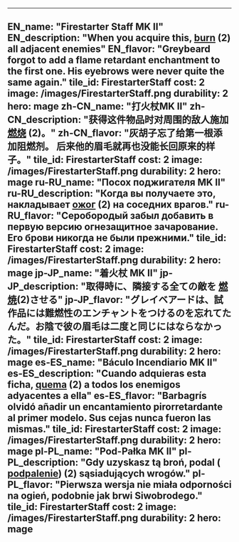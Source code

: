 ---

EN_name: "Firestarter Staff MK II"
EN_description: "When you acquire this,  <u>burn</u> (2) all adjacent enemies"
EN_flavor: "Greybeard forgot to add a flame retardant enchantment to the first one. His eyebrows were never quite the same again."
tile_id: FirestarterStaff
cost: 2
image: /images/FirestarterStaff.png
durability: 2
hero: mage
zh-CN_name: "打火杖MK II"
zh-CN_description: "获得这件物品时对周围的敌人施加 <u>燃烧</u> (2)。"
zh-CN_flavor: "灰胡子忘了给第一根添加阻燃剂。 后来他的眉毛就再也没能长回原来的样子。"
tile_id: FirestarterStaff
cost: 2
image: /images/FirestarterStaff.png
durability: 2
hero: mage
ru-RU_name: "Посох поджигателя MK II"
ru-RU_description: "Когда вы получаете это, накладывает  <u>ожог</u> (2) на соседних врагов."
ru-RU_flavor: "Серобородый забыл добавить в первую версию огнезащитное зачарование. Его брови никогда не были прежними."
tile_id: FirestarterStaff
cost: 2
image: /images/FirestarterStaff.png
durability: 2
hero: mage
jp-JP_name: "着火杖 MK II"
jp-JP_description: "取得時に、隣接する全ての敵を <u>燃焼</u>(2)させる"
jp-JP_flavor: "グレイベアードは、試作品には難燃性のエンチャントをつけるのを忘れてたんだ。お陰で彼の眉毛は二度と同じにはならなかった。"
tile_id: FirestarterStaff
cost: 2
image: /images/FirestarterStaff.png
durability: 2
hero: mage
es-ES_name: "Báculo Incendiario MK II"
es-ES_description: "Cuando adquieras esta ficha,  <u>quema</u> (2) a todos los enemigos adyacentes a ella"
es-ES_flavor: "Barbagrís olvidó añadir un encantamiento pirorretardante al primer modelo. Sus cejas nunca fueron las mismas."
tile_id: FirestarterStaff
cost: 2
image: /images/FirestarterStaff.png
durability: 2
hero: mage
pl-PL_name: "Pod-Pałka MK II"
pl-PL_description: "Gdy uzyskasz tą broń, podal ( <u>podpalenie</u>) (2) sąsiadujących wrogów."
pl-PL_flavor: "Pierwsza wersja nie miała odporności na ogień, podobnie jak brwi Siwobrodego."
tile_id: FirestarterStaff
cost: 2
image: /images/FirestarterStaff.png
durability: 2
hero: mage
---